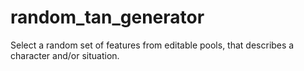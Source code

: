 # random_tan_generator
Select a random set of features from editable pools, that describes a character and/or situation.
